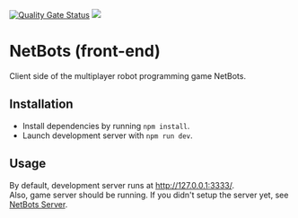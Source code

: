 [![Quality Gate Status](https://sonarcloud.io/api/project_badges/measure?project=Eoic_net-bots&metric=alert_status)](https://sonarcloud.io/dashboard?id=Eoic_net-bots)
<a href="https://open.codecks.io/net-bots"><img src="https://img.shields.io/badge/Project%20management-Codecks-%237d5da9.svg"/></a>

# NetBots (front-end)

Client side of the multiplayer robot programming game NetBots.

## Installation

* Install dependencies by running `npm install`.  
* Launch development server with `npm run dev`.

## Usage
By default, development server runs at http://127.0.0.1:3333/.  
Also, game server should be running. If you didn't setup the server yet, see [NetBots Server](http://github.com/Eoic/net-bots-server).

